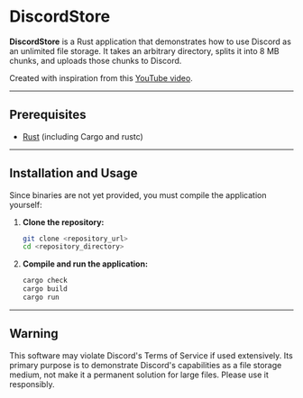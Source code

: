 # DiscordStore

**DiscordStore** is a Rust application that demonstrates how to use Discord as an unlimited file storage. It takes an arbitrary directory, splits it into 8 MB chunks, and uploads those chunks to Discord.

Created with inspiration from this [YouTube video](https://www.youtube.com/watch?v=c_arQ-6ElYI).

---

## Prerequisites

- [Rust](https://www.rust-lang.org/tools/install) (including Cargo and rustc)

---

## Installation and Usage

Since binaries are not yet provided, you must compile the application yourself:

1. **Clone the repository:**
   ```sh
   git clone <repository_url>
   cd <repository_directory>
   ```
  
   
2. **Compile and run the application:**
   ```sh
   cargo check
   cargo build
   cargo run
   ```

---

## Warning 

This software may violate Discord's Terms of Service if used extensively. Its primary purpose is to demonstrate Discord's capabilities as a file storage medium, not make it a permanent solution for large files. Please use it responsibly.
